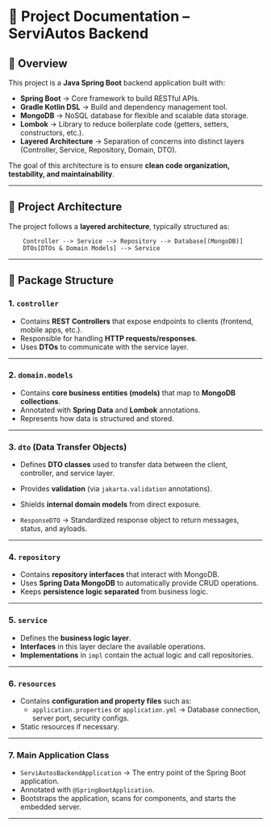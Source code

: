 # 📘 Project Documentation – ServiAutos Backend

## 🔹 Overview

This project is a **Java Spring Boot** backend application built with:

- **Spring Boot** → Core framework to build RESTful APIs.  
- **Gradle Kotlin DSL** → Build and dependency management tool.  
- **MongoDB** → NoSQL database for flexible and scalable data storage.  
- **Lombok** → Library to reduce boilerplate code (getters, setters, constructors, etc.).  
- **Layered Architecture** → Separation of concerns into distinct layers (Controller, Service, Repository, Domain, DTO).  

The goal of this architecture is to ensure **clean code organization, testability, and maintainability**.

---

## 🔹 Project Architecture

The project follows a **layered architecture**, typically structured as:

```
    Controller --> Service --> Repository --> Database[(MongoDB)]
    DTOs[DTOs & Domain Models] --> Service
```  

---

## 📂 Package Structure

### 1. `controller`
- Contains **REST Controllers** that expose endpoints to clients (frontend, mobile apps, etc.).
- Responsible for handling **HTTP requests/responses**.
- Uses **DTOs** to communicate with the service layer.


---

### 2. `domain.models`
- Contains **core business entities (models)** that map to **MongoDB collections**.
- Annotated with **Spring Data** and **Lombok** annotations.
- Represents how data is structured and stored.


---

### 3. `dto` (Data Transfer Objects)
- Defines **DTO classes** used to transfer data between the client, controller, and service layer.
- Provides **validation** (via `jakarta.validation` annotations).
- Shields **internal domain models** from direct exposure.

- `ResponseDTO` → Standardized response object to return messages, status, and ayloads.
---

### 4. `repository`
- Contains **repository interfaces** that interact with MongoDB.
- Uses **Spring Data MongoDB** to automatically provide CRUD operations.
- Keeps **persistence logic separated** from business logic.

---

### 5. `service`
- Defines the **business logic layer**.  
- **Interfaces** in this layer declare the available operations.  
- **Implementations** in `impl` contain the actual logic and call repositories.  

---

### 6. `resources`
- Contains **configuration and property files** such as:
  - `application.properties` or `application.yml` → Database connection, server port, security configs.  
- Static resources if necessary.  

---

### 7. Main Application Class
- `ServiAutosBackendApplication` → The entry point of the Spring Boot application.  
- Annotated with `@SpringBootApplication`.  
- Bootstraps the application, scans for components, and starts the embedded server.  

---

